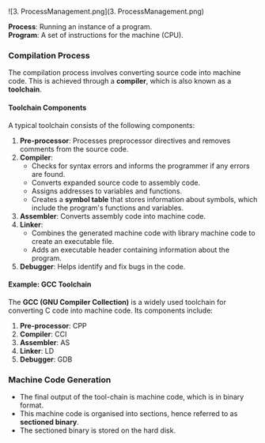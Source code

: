 
![3. ProcessManagement.png](3. ProcessManagement.png)

**Process**: Running an instance of a program.  
**Program**: A set of instructions for the machine (CPU).

### Compilation Process

The compilation process involves converting source code into machine code. This is achieved through a **compiler**, which is also known as a **toolchain**.

#### Toolchain Components

A typical toolchain consists of the following components:

1. **Pre-processor**: Processes preprocessor directives and removes comments from the source code.
2. **Compiler**:
    - Checks for syntax errors and informs the programmer if any errors are found.
    - Converts expanded source code to assembly code.
    - Assigns addresses to variables and functions.
    - Creates a **symbol table** that stores information about symbols, which include the program's functions and variables.
3. **Assembler**: Converts assembly code into machine code.
4. **Linker**:
    - Combines the generated machine code with library machine code to create an executable file.
    - Adds an executable header containing information about the program.
5. **Debugger**: Helps identify and fix bugs in the code.

#### Example: GCC Toolchain

The **GCC (GNU Compiler Collection)** is a widely used toolchain for converting C code into machine code. Its components include:

1. **Pre-processor**: CPP
2. **Compiler**: CCI
3. **Assembler**: AS
4. **Linker**: LD
5. **Debugger**: GDB

### Machine Code Generation

- The final output of the tool-chain is machine code, which is in binary format.
- This machine code is organised into sections, hence referred to as **sectioned binary**.
- The sectioned binary is stored on the hard disk.
